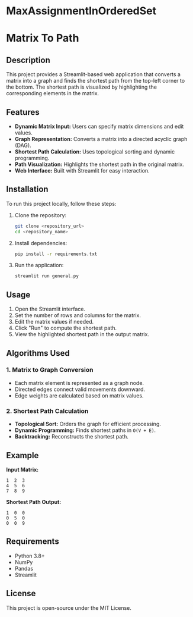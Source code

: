 # MaxAssignmentInOrderedSet

# Matrix To Path

## Description
This project provides a Streamlit-based web application that converts a matrix into a graph and finds the shortest path from the top-left corner to the bottom. The shortest path is visualized by highlighting the corresponding elements in the matrix.

## Features
- **Dynamic Matrix Input:** Users can specify matrix dimensions and edit values.
- **Graph Representation:** Converts a matrix into a directed acyclic graph (DAG).
- **Shortest Path Calculation:** Uses topological sorting and dynamic programming.
- **Path Visualization:** Highlights the shortest path in the original matrix.
- **Web Interface:** Built with Streamlit for easy interaction.

## Installation
To run this project locally, follow these steps:

1. Clone the repository:
   ```sh
   git clone <repository_url>
   cd <repository_name>
   ```
2. Install dependencies:
   ```sh
   pip install -r requirements.txt
   ```
3. Run the application:
   ```sh
   streamlit run general.py
   ```

## Usage
1. Open the Streamlit interface.
2. Set the number of rows and columns for the matrix.
3. Edit the matrix values if needed.
4. Click "Run" to compute the shortest path.
5. View the highlighted shortest path in the output matrix.

## Algorithms Used
### 1. **Matrix to Graph Conversion**
   - Each matrix element is represented as a graph node.
   - Directed edges connect valid movements downward.
   - Edge weights are calculated based on matrix values.

### 2. **Shortest Path Calculation**
   - **Topological Sort:** Orders the graph for efficient processing.
   - **Dynamic Programming:** Finds shortest paths in `O(V + E)`.
   - **Backtracking:** Reconstructs the shortest path.

## Example
**Input Matrix:**
```
1  2  3
4  5  6
7  8  9
```
**Shortest Path Output:**
```
1  0  0
0  5  0
0  0  9
```

## Requirements
- Python 3.8+
- NumPy
- Pandas
- Streamlit

## License
This project is open-source under the MIT License.

